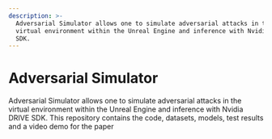 ```yaml
---
description: >-
  Adversarial Simulator allows one to simulate adversarial attacks in the
  virtual environment within the Unreal Engine and inference with Nvidia DRIVE
  SDK.
---
```


# Adversarial Simulator

Adversarial Simulator allows one to simulate adversarial attacks in the virtual environment within the Unreal Engine and inference with Nvidia DRIVE SDK. This repository contains the code, datasets, models, test results and a video demo for the paper

